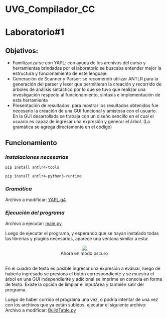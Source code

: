 # UVG_Compilador_CC
# Laboratorio#1
## Objetivos:
- Familizarizarse con YAPL: con ayuda de los archivos del curso y herramientas brindadas por el laboratorio se buscaba entender mejor la estructura y funcionamiento de este lenguaje.
- Generación de Scanner y Parser: se recomendó utilizar ANTLR para la generación del parser y lexer que permitieran la creación y recorrido de árboles de análisis sintáctico por lo que se tuvo que realizar una investigación respecto al funcionamiento, sintaxis e implementación de esta herramienta
- Presentación de resultados: para mostrar los resultados obtenidos fue necesario la creación de una GUI funcional y amistosa con el usuario. En la GUI desarrollada se trabaja con un diseño sencillo en el cual el usuario es capaz de ingresar una expresión y generar el árbol. (La gramática se agrega directamente en el código)
 
## Funcionamiento
### *Instalaciones necesarias*
```
pip install antlr4-tools
```
```
pip install antlr4-python3-runtime
```
### *Gramática*<br>
Archivo a modificar: <a href="https://github.com/ChristopherG19/UVG_CC_Yapl_Compiler/blob/main/YAPL.g4">YAPL.g4</a>

### *Ejecución del programa*
Archivo a ejecutar: <a href="https://github.com/ChristopherG19/UVG_CC_Yapl_Compiler/blob/main/main.py">main.py</a>

Luego de ejecutar el programa, y esperando que se hayan instalado todas las librerías y plugins necesarios, aparece una ventana similar a esta:
<p align="center">
  <img src="https://github.com/ChristopherG19/UVG_CC_Yapl_Compiler/assets/60325784/e61ff2a1-5eb0-43d2-9977-bcc888026dff"/>
  <br>Ahora en modo oscuro
</p>
<br>
En el cuadro de texto es posible ingresar una expresión a evaluar, luego de haberla ingresado se presiona el botón correspondiente y se muestra el árbol en una GUI independiente y adicional se imprime en consola en forma de texto. Existe la opción de limpiar el inputArea y también salir del programa.<br>

Luego de haber corrido el programa una vez, o podría intentar de una vez con los archivos que ya están subidos, ejecutar el siguiente archivo: Archivo a modificar: <a href="https://github.com/ChristopherG19/UVG_CC_Yapl_Compiler/blob/visitor-pattern/BuildTable.py">BuildTable.py</a>


